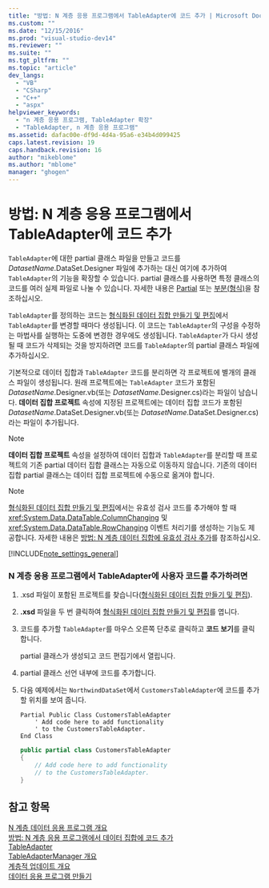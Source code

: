 ```yaml
---
title: "방법: N 계층 응용 프로그램에서 TableAdapter에 코드 추가 | Microsoft Docs"
ms.custom: ""
ms.date: "12/15/2016"
ms.prod: "visual-studio-dev14"
ms.reviewer: ""
ms.suite: ""
ms.tgt_pltfrm: ""
ms.topic: "article"
dev_langs: 
  - "VB"
  - "CSharp"
  - "C++"
  - "aspx"
helpviewer_keywords: 
  - "n 계층 응용 프로그램, TableAdapter 확장"
  - "TableAdapter, n 계층 응용 프로그램"
ms.assetid: dafac00e-df9d-4d4a-95a6-e34b4d099425
caps.latest.revision: 19
caps.handback.revision: 16
author: "mikeblome"
ms.author: "mblome"
manager: "ghogen"
---
```

# 방법: N 계층 응용 프로그램에서 TableAdapter에 코드 추가
`TableAdapter`에 대한 partial 클래스 파일을 만들고 코드를 *DatasetName*.DataSet.Designer 파일에 추가하는 대신 여기에 추가하여 `TableAdapter`의 기능을 확장할 수 있습니다.  partial 클래스를 사용하면 특정 클래스의 코드를 여러 실제 파일로 나눌 수 있습니다.  자세한 내용은 [Partial](/dotnet/visual-basic/language-reference/modifiers/partial) 또는 [부분\(형식\)](/dotnet/csharp/language-reference/keywords/partial-type)을 참조하십시오.  
  
 `TableAdapter`를 정의하는 코드는 [형식화된 데이터 집합 만들기 및 편집](../data-tools/creating-and-editing-typed-datasets.md)에서 `TableAdapter`를 변경할 때마다 생성됩니다.  이 코드는 `TableAdapter`의 구성을 수정하는 마법사를 실행하는 도중에 변경한 경우에도 생성됩니다.  `TableAdapter`가 다시 생성될 때 코드가 삭제되는 것을 방지하려면 코드를 `TableAdapter`의 partial 클래스 파일에 추가하십시오.  
  
 기본적으로 데이터 집합과 `TableAdapter` 코드를 분리하면 각 프로젝트에 별개의 클래스 파일이 생성됩니다.  원래 프로젝트에는 `TableAdapter` 코드가 포함된 *DatasetName*.Designer.vb\(또는 *DatasetName*.Designer.cs\)라는 파일이 남습니다.  **데이터 집합 프로젝트** 속성에 지정된 프로젝트에는 데이터 집합 코드가 포함된 *DatasetName*.DataSet.Designer.vb\(또는 *DatasetName*.DataSet.Designer.cs\)라는 파일이 추가됩니다.  
  
> [!NOTE]
>  **데이터 집합 프로젝트** 속성을 설정하여 데이터 집합과 `TableAdapter`를 분리할 때 프로젝트의 기존 partial 데이터 집합 클래스는 자동으로 이동하지 않습니다.  기존의 데이터 집합 partial 클래스는 데이터 집합 프로젝트에 수동으로 옮겨야 합니다.  
  
> [!NOTE]
>  [형식화된 데이터 집합 만들기 및 편집](../data-tools/creating-and-editing-typed-datasets.md)에서는 유효성 검사 코드를 추가해야 할 때 <xref:System.Data.DataTable.ColumnChanging> 및 <xref:System.Data.DataTable.RowChanging> 이벤트 처리기를 생성하는 기능도 제공합니다.  자세한 내용은 [방법: N 계층 데이터 집합에 유효성 검사 추가](../data-tools/add-validation-to-an-n-tier-dataset.md)를 참조하십시오.  
  
 [!INCLUDE[note_settings_general](../data-tools/includes/note_settings_general_md.md)]  
  
### N 계층 응용 프로그램에서 TableAdapter에 사용자 코드를 추가하려면  
  
1.  .xsd 파일이 포함된 프로젝트를 찾습니다\([형식화된 데이터 집합 만들기 및 편집](../data-tools/creating-and-editing-typed-datasets.md)\).  
  
2.  **.xsd** 파일을 두 번 클릭하여 [형식화된 데이터 집합 만들기 및 편집](../data-tools/creating-and-editing-typed-datasets.md)를 엽니다.  
  
3.  코드를 추가할 `TableAdapter`를 마우스 오른쪽 단추로 클릭하고 **코드 보기**를 클릭합니다.  
  
     partial 클래스가 생성되고 코드 편집기에서 열립니다.  
  
4.  partial 클래스 선언 내부에 코드를 추가합니다.  
  
5.  다음 예제에서는 `NorthwindDataSet`에서 `CustomersTableAdapter`에 코드를 추가할 위치를 보여 줍니다.  
  
    ```vb#  
    Partial Public Class CustomersTableAdapter  
        ' Add code here to add functionality   
        ' to the CustomersTableAdapter.  
    End Class  
    ```  
  
    ```c#  
    public partial class CustomersTableAdapter  
    {  
        // Add code here to add functionality  
        // to the CustomersTableAdapter.  
    }  
    ```  
  
## 참고 항목  
 [N 계층 데이터 응용 프로그램 개요](../data-tools/n-tier-data-applications-overview.md)   
 [방법: N 계층 응용 프로그램에서 데이터 집합에 코드 추가](../data-tools/add-code-to-datasets-in-n-tier-applications.md)   
 [TableAdapter](../Topic/TableAdapters.md)   
 [TableAdapterManager 개요](../Topic/TableAdapterManager%20Overview.md)   
 [계층적 업데이트 개요](../Topic/Hierarchical%20Update%20Overview.md)   
 [데이터 응용 프로그램 만들기](../data-tools/creating-data-applications.md)
